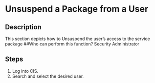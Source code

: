 # Unsuspend a Package from a User
## Description
This section depicts how to Unsuspend the user’s access to the service package
##Who can perform this function?
Security Administrator

## Steps
1. Log into CIS.
2. Search and select the desired user.
